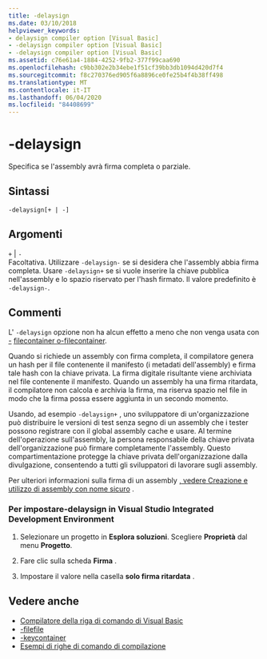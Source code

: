 ```yaml
---
title: -delaysign
ms.date: 03/10/2018
helpviewer_keywords:
- delaysign compiler option [Visual Basic]
- -delaysign compiler option [Visual Basic]
- -delaysign compiler option [Visual Basic]
ms.assetid: c76e61a4-1884-4252-9fb2-377f99caa690
ms.openlocfilehash: c9bb302e2b34ebe1f51cf39bb3db1094d420d7f4
ms.sourcegitcommit: f8c270376ed905f6a8896ce0fe25b4f4b38ff498
ms.translationtype: MT
ms.contentlocale: it-IT
ms.lasthandoff: 06/04/2020
ms.locfileid: "84408699"
---
```

# <a name="-delaysign"></a>-delaysign

Specifica se l'assembly avrà firma completa o parziale.

## <a name="syntax"></a>Sintassi

```console
-delaysign[+ | -]
```

## <a name="arguments"></a>Argomenti

`+` &#124; `-`  
Facoltativa. Utilizzare `-delaysign-` se si desidera che l'assembly abbia firma completa. Usare `-delaysign+` se si vuole inserire la chiave pubblica nell'assembly e lo spazio riservato per l'hash firmato. Il valore predefinito è `-delaysign-`.

## <a name="remarks"></a>Commenti

L' `-delaysign` opzione non ha alcun effetto a meno che non venga usata con [-](keyfile.md) [filecontainer o-filecontainer](keycontainer.md).

Quando si richiede un assembly con firma completa, il compilatore genera un hash per il file contenente il manifesto (i metadati dell'assembly) e firma tale hash con la chiave privata. La firma digitale risultante viene archiviata nel file contenente il manifesto. Quando un assembly ha una firma ritardata, il compilatore non calcola e archivia la firma, ma riserva spazio nel file in modo che la firma possa essere aggiunta in un secondo momento.

Usando, ad esempio `-delaysign+` , uno sviluppatore di un'organizzazione può distribuire le versioni di test senza segno di un assembly che i tester possono registrare con il global assembly cache e usare. Al termine dell'operazione sull'assembly, la persona responsabile della chiave privata dell'organizzazione può firmare completamente l'assembly. Questo compartimentazione protegge la chiave privata dell'organizzazione dalla divulgazione, consentendo a tutti gli sviluppatori di lavorare sugli assembly.

Per ulteriori informazioni sulla firma di un assembly [, vedere Creazione e utilizzo di assembly con nome sicuro](../../../standard/assembly/create-use-strong-named.md) .

### <a name="to-set--delaysign-in-the-visual-studio-integrated-development-environment"></a>Per impostare-delaysign in Visual Studio Integrated Development Environment

1. Selezionare un progetto in **Esplora soluzioni**. Scegliere **Proprietà** dal menu **Progetto**.

2. Fare clic sulla scheda **Firma** .

3. Impostare il valore nella casella **solo firma ritardata** .

## <a name="see-also"></a>Vedere anche

- [Compilatore della riga di comando di Visual Basic](index.md)
- [-filefile](keyfile.md)
- [-keycontainer](keycontainer.md)
- [Esempi di righe di comando di compilazione](sample-compilation-command-lines.md)
